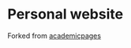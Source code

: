 # Personal website

Forked from [academicpages](https://github.com/academicpages/academicpages.github.io)
